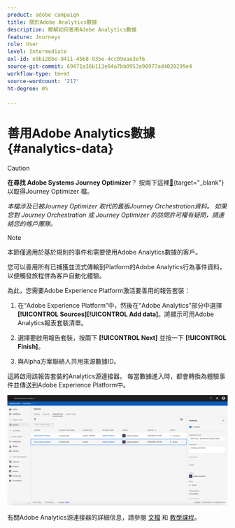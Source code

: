 ```yaml
---
product: adobe campaign
title: 關於Adobe Analytics數據
description: 瞭解如何善用Adobe Analytics數據
feature: Journeys
role: User
level: Intermediate
exl-id: e9b128be-9411-4b68-935e-4cc09eae3ef6
source-git-commit: 69471a36b113e04a7bb0953a90977ad4020299e4
workflow-type: tm+mt
source-wordcount: '217'
ht-degree: 0%

---
```


# 善用Adobe Analytics數據{#analytics-data}


>[!CAUTION]
>
>**在尋找 Adobe Systems Journey Optimizer**？ 按兩下這裡[&#128279;](https://experienceleague.adobe.com/zh-hant/docs/journey-optimizer/using/ajo-home){target="_blank"}以取得Journey Optimizer 檔。
>
>
>_本檔涉及已被Journey Optimizer 取代的舊版Journey Orchestration資料。 如果您對 Journey Orchestration 或 Journey Optimizer 的訪問許可權有疑問，請連絡您的帳戶團隊。_


>[!NOTE]
>
>本節僅適用於基於規則的事件和需要使用Adobe Analytics數據的客戶。

您可以善用所有已捕獲並流式傳輸到Platform的Adobe Analytics行為事件資料，以便觸發旅程併為客戶自動化體驗。

為此，您需要Adobe Experience Platform激活要善用的報告套裝：

1. 在“Adobe Experience Platform”中，然後在“Adobe Analytics”部分中選擇&#x200B;**[!UICONTROL Sources]**&#x200B;**[!UICONTROL Add data]**。將顯示可用Adobe Analytics報表套裝清單。

1. 選擇要啟用報告套裝，按兩下 **[!UICONTROL Next]** 並按一下 **[!UICONTROL Finish]**。

1. 與Alpha方案聯絡人共用來源數據ID。

這將啟用該報告套裝的Analytics源連接器。 每當數據進入時，都會轉換為體驗事件並傳送到Adobe Experience Platform中。

![](../assets/alpha-event9.png)

有關Adobe Analytics源連接器的詳細信息，請參閱 [文檔](https://experienceleague.adobe.com/docs/experience-platform/sources/connectors/adobe-applications/analytics.html) 和 [教學課程](https://experienceleague.adobe.com/docs/experience-platform/sources/ui-tutorials/create/adobe-applications/analytics.html)。
